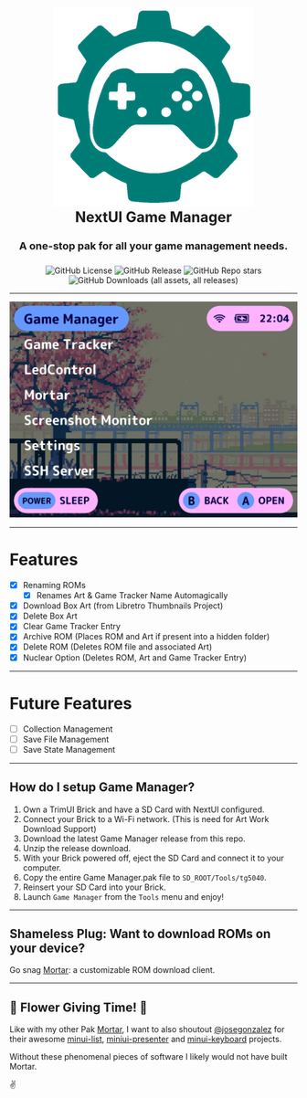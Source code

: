 <div align="center">
    <img src=".github/resources/game_manager_logo.png" width="auto" alt="Game Manager Logo">
<h3 style="font-size: 25px; margin-top:0px; padding-top: 0px;">
    NextUI Game Manager
</h3>

<h4 style="font-size: 18px;">
A one-stop pak for all your game management needs.
</h4>


![GitHub License](https://img.shields.io/github/license/UncleJunVip/nextui-game-manager?style=for-the-badge)
![GitHub Release](https://img.shields.io/github/v/release/UncleJunVIP/nextui-game-manager?sort=semver&style=for-the-badge)
![GitHub Repo stars](https://img.shields.io/github/stars/UncleJunVip/nextui-game-manager?style=for-the-badge)
![GitHub Downloads (all assets, all releases)](https://img.shields.io/github/downloads/UncleJunVIP/nextui-game-manager/total?style=for-the-badge&label=Total%20Downloads)


<hr />

<img src=".github/resources/game_tracker_preview.webp" width="auto" alt="Preview">

</div>

---

# Features

- [x] Renaming ROMs
    - [x] Renames Art & Game Tracker Name Automagically
- [x] Download Box Art (from Libretro Thumbnails Project)
- [x] Delete Box Art
- [x] Clear Game Tracker Entry
- [x] Archive ROM (Places ROM and Art if present into a hidden folder)
- [x] Delete ROM (Deletes ROM file and associated Art)
- [x] Nuclear Option (Deletes ROM, Art and Game Tracker Entry)

---

# Future Features

- [ ] Collection Management
- [ ] Save File Management
- [ ] Save State Management

---

## How do I setup Game Manager?

1. Own a TrimUI Brick and have a SD Card with NextUI configured.
2. Connect your Brick to a Wi-Fi network. (This is need for Art Work Download Support)
3. Download the latest Game Manager release from this repo.
4. Unzip the release download.
5. With your Brick powered off, eject the SD Card and connect it to your computer.
6. Copy the entire Game Manager.pak file to `SD_ROOT/Tools/tg5040`.
7. Reinsert your SD Card into your Brick.
8. Launch `Game Manager` from the `Tools` menu and enjoy!

---

## Shameless Plug: Want to download ROMs on your device? 

Go snag [Mortar](https://github.com/UncleJunVIP/Mortar.pak): a customizable ROM download client.

---

## 🌸 Flower Giving Time! 🌸

Like with my other Pak [Mortar](https://github.com/UncleJunVIP/Mortar.pak), I want to also
shoutout [@josegonzalez](https://github.com/josegonzalez) for their
awesome [minui-list](https://github.com/josegonzalez/minui-list), [miniui-presenter](https://github.com/josegonzalez/minui-presenter)
and [minui-keyboard](https://github.com/josegonzalez/minui-keyboard) projects.

Without these phenomenal pieces of software I likely would not have built Mortar.

✌️
